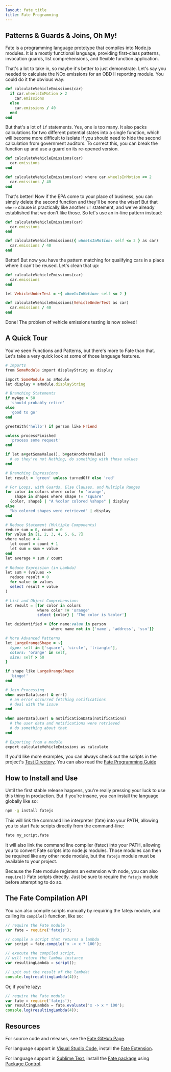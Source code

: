 ```yaml
---
layout: fate_title
title: Fate Programming
---
```

## Patterns & Guards & Joins, Oh My!
Fate is a programming language prototype that compiles into Node.js modules.  It is a mostly functional language, providing first-class patterns, invocation guards, list comprehensions, and flexible function application.

That's a lot to take in, so maybe it's better to just demonstrate.  Let's say you needed to calculate the NOx emissions for an OBD II reporting module.  You could do it the obvious way:

```ruby
def calculateVehicleEmissions(car)
  if car.wheelsInMotion > 2
    car.emissions
  else
    car.emissions / 40
  end
end
```

But that's a lot of `if` statements.  Yes, one is too many.  It also packs calculations for two different potential states into a single function, which will become more difficult to isolate if you should need to hide the second calculation from government auditors.  To correct this, you can break the function up and use a guard on its re-opened version.

```ruby
def calculateVehicleEmissions(car)
  car.emissions
end

def calculateVehicleEmissions(car) where car.wheelsInMotion <= 2
  car.emissions / 40
end
```

That's better!  Now if the EPA come to your place of business, you can simply delete the second function and they'll be none the wiser!  But that `where` clause is practically like another `if` statement, and we've already established that we don't like those.  So let's use an in-line pattern instead:

```ruby
def calculateVehicleEmissions(car)
  car.emissions
end

def calculateVehicleEmissions({ wheelsInMotion: self <= 2 } as car)
  car.emissions / 40
end
```

Better!  But now you have the pattern matching for qualifying cars in a place where it can't be reused.  Let's clean that up:


```ruby
def calculateVehicleEmissions(car)
  car.emissions
end

let VehicleUnderTest = ~{ wheelsInMotion: self <= 2 }

def calculateVehicleEmissions(VehicleUnderTest as car)
  car.emissions / 40
end
```

Done!  The problem of vehicle emissions testing is now solved!

## A Quick Tour
You've seen Functions and Patterns, but there's more to Fate than that.  Let's take a very quick look at some of those language features.

```ruby
# Imports
from SomeModule import displayString as display

import SomeModule as aModule
let display = aModule.displayString

# Branching Statements
if myAge > 50
  'should probably retire'
else
  'good to go'
end

greetWith('hello') if person like Friend

unless processFinished
  'process some request'
end

if let a=getSomeValue(), b=getAnotherValue()
  # as they're not Nothing, do something with those values
end  

# Branching Expressions
let result = 'green' unless turnedOff else 'red'

# For Loops, with Guards, Else Clauses, and Multiple Ranges
for color in colors where color != 'orange',
    shape in shapes where shape != 'square'
  {color, shape} | "A %color colored %shape" | display
else
  "No colored shapes were retrieved" | display
end

# Reduce Statement (Multiple Components)
reduce sum = 0, count = 0
for value in [1, 2, 3, 4, 5, 6, 7]
where value < 4
  let count = count + 1
  let sum = sum + value
end
let average = sum / count
 
# Reduce Expression (in Lambda)
let sum = (values ->
  reduce result = 0
  for value in values
  select result + value
)

# List and Object Comprehensions
let result = [for color in colors 
              where color != 'orange'
              select {color} | 'The color is %color']

let deidentified = {for name:value in person
                    where name not in ['name', 'address', 'ssn']}

# More Advanced Patterns
let LargeOrangeShape = ~{
  type: self in ['square', 'circle', 'triangle'],
  colors: 'orange' in self,
  size: self > 50
}

if shape like LargeOrangeShape
  'bingo!'
end

# Join Processing
when userData(user) & err()
  # an error occurred fetching notifications
  # deal with the issue
end
 
when userData(user) & notificationData(notifications)
  # the user data and notifications were retrieved
  # do something about that
end

# Exporting from a module
export calculateVehicleEmissions as calculate
```

If you'd like more examples, you can always check out the scripts in the project's [Test Directory](https://github.com/kode4food/fate-lang/tree/master/test).  You can also read the [Fate Programming Guide](https://kode4food.gitbooks.io/fate-lang/content/)


## How to Install and Use
Until the first stable release happens, you're really pressing your luck to use this thing in production.  But if you're insane, you can install the language globally like so:

```bash
npm -g install fatejs
```

This will link the command line interpreter (fate) into your PATH, allowing you to start Fate scripts directly from the command-line:

```bash
fate my_script.fate
```

It will also link the command line compiler (fatec) into your PATH, allowing you to convert Fate scripts into node.js modules.  Those modules can then be required like any other node module, but the `fatejs` module must be available to your project.

Because the Fate module registers an extension with node, you can also `require()` Fate scripts directly.  Just be sure to require the `fatejs` module before attempting to do so.

## The Fate Compilation API
You can also compile scripts manually by requiring the fatejs module, and calling its `compile()` function, like so:

```javascript
// require the Fate module
var fate = require('fatejs');

// compile a script that returns a lambda
var script = fate.compile('x -> x * 100');

// execute the compiled script, 
// will return the lambda instance
var resultingLambda = script();

// spit out the result of the lambda!
console.log(resultingLambda(4));
```

Or, if you're lazy:

```javascript
// require the Fate module
var fate = require('fatejs');
var resultingLambda = fate.evaluate('x -> x * 100');
console.log(resultingLambda(4));
```

## Resources
For source code and releases, see the [Fate GitHub Page](http://github.com/kode4food/fate-lang).

For language support in [Visual Studio Code](https://code.visualstudio.com/), install the [Fate Extension](https://marketplace.visualstudio.com/items/kode4food.fate).

For language support in [Sublime Text](http://www.sublimetext.com/), install the [Fate package](https://packagecontrol.io/packages/Fate) using [Package Control](https://packagecontrol.io/).
